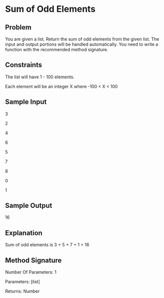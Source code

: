 # Sum of Odd Elements

## Problem
You are given a list. Return the sum of odd elements from the given list. The input and output portions will be handled automatically. You need to write a function with the recommended method signature.

## Constraints
The list will have 1 - 100 elements.

Each element will be an integer X where -100 < X < 100

## Sample Input
3

2

4

6

5

7

8

0

1

## Sample Output
16

## Explanation
Sum of odd elements is 3 + 5 + 7 + 1 = 16

## Method Signature
Number Of Parameters: 1

Parameters: [list]

Returns: Number
